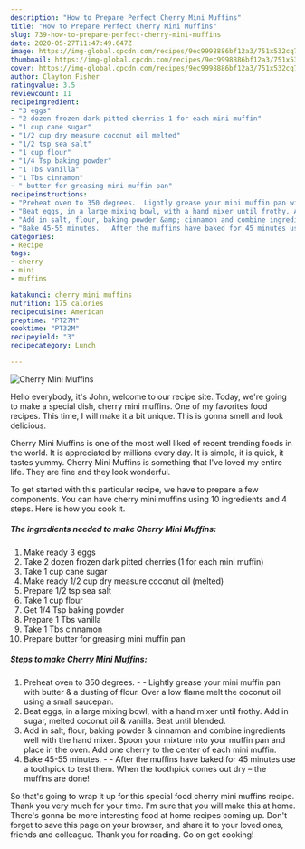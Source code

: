 ```yaml
---
description: "How to Prepare Perfect Cherry Mini Muffins"
title: "How to Prepare Perfect Cherry Mini Muffins"
slug: 739-how-to-prepare-perfect-cherry-mini-muffins
date: 2020-05-27T11:47:49.647Z
image: https://img-global.cpcdn.com/recipes/9ec9998886bf12a3/751x532cq70/cherry-mini-muffins-recipe-main-photo.jpg
thumbnail: https://img-global.cpcdn.com/recipes/9ec9998886bf12a3/751x532cq70/cherry-mini-muffins-recipe-main-photo.jpg
cover: https://img-global.cpcdn.com/recipes/9ec9998886bf12a3/751x532cq70/cherry-mini-muffins-recipe-main-photo.jpg
author: Clayton Fisher
ratingvalue: 3.5
reviewcount: 11
recipeingredient:
- "3 eggs"
- "2 dozen frozen dark pitted cherries 1 for each mini muffin"
- "1 cup cane sugar"
- "1/2 cup dry measure coconut oil melted"
- "1/2 tsp sea salt"
- "1 cup flour"
- "1/4 Tsp baking powder"
- "1 Tbs vanilla"
- "1 Tbs cinnamon"
- " butter for greasing mini muffin pan"
recipeinstructions:
- "Preheat oven to 350 degrees.  Lightly grease your mini muffin pan with butter &amp; a dusting of flour. Over a low flame melt the coconut oil using a small saucepan."
- "Beat eggs, in a large mixing bowl, with a hand mixer until frothy. Add in sugar, melted coconut oil &amp; vanilla. Beat until blended."
- "Add in salt, flour, baking powder &amp; cinnamon and combine ingredients well with the hand mixer. Spoon your mixture into your muffin pan and place in the oven. Add one cherry to the center of each mini muffin."
- "Bake 45-55 minutes.   After the muffins have baked for 45 minutes use a toothpick to test them. When the toothpick comes out dry – the muffins are done!"
categories:
- Recipe
tags:
- cherry
- mini
- muffins

katakunci: cherry mini muffins 
nutrition: 175 calories
recipecuisine: American
preptime: "PT27M"
cooktime: "PT32M"
recipeyield: "3"
recipecategory: Lunch

---
```



![Cherry Mini Muffins](https://img-global.cpcdn.com/recipes/9ec9998886bf12a3/751x532cq70/cherry-mini-muffins-recipe-main-photo.jpg)

Hello everybody, it's John, welcome to our recipe site. Today, we're going to make a special dish, cherry mini muffins. One of my favorites food recipes. This time, I will make it a bit unique. This is gonna smell and look delicious.



Cherry Mini Muffins is one of the most well liked of recent trending foods in the world. It is appreciated by millions every day. It is simple, it is quick, it tastes yummy. Cherry Mini Muffins is something that I've loved my entire life. They are fine and they look wonderful.


To get started with this particular recipe, we have to prepare a few components. You can have cherry mini muffins using 10 ingredients and 4 steps. Here is how you cook it.

<!--inarticleads1-->

##### The ingredients needed to make Cherry Mini Muffins:

1. Make ready 3 eggs
1. Take 2 dozen frozen dark pitted cherries (1 for each mini muffin)
1. Take 1 cup cane sugar
1. Make ready 1/2 cup dry measure coconut oil (melted)
1. Prepare 1/2 tsp sea salt
1. Take 1 cup flour
1. Get 1/4 Tsp baking powder
1. Prepare 1 Tbs vanilla
1. Take 1 Tbs cinnamon
1. Prepare  butter for greasing mini muffin pan




<!--inarticleads2-->

##### Steps to make Cherry Mini Muffins:

1. Preheat oven to 350 degrees. -  - Lightly grease your mini muffin pan with butter &amp; a dusting of flour. Over a low flame melt the coconut oil using a small saucepan.
1. Beat eggs, in a large mixing bowl, with a hand mixer until frothy. Add in sugar, melted coconut oil &amp; vanilla. Beat until blended.
1. Add in salt, flour, baking powder &amp; cinnamon and combine ingredients well with the hand mixer. Spoon your mixture into your muffin pan and place in the oven. Add one cherry to the center of each mini muffin.
1. Bake 45-55 minutes.  -  - After the muffins have baked for 45 minutes use a toothpick to test them. When the toothpick comes out dry – the muffins are done!




So that's going to wrap it up for this special food cherry mini muffins recipe. Thank you very much for your time. I'm sure that you will make this at home. There's gonna be more interesting food at home recipes coming up. Don't forget to save this page on your browser, and share it to your loved ones, friends and colleague. Thank you for reading. Go on get cooking!
